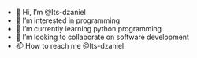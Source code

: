- 👋 Hi, I’m @Its-dzaniel
- 👀 I’m interested in programming 
- 🌱 I’m currently learning python programming 
- 💞️ I’m looking to collaborate on software development 
- 📫 How to reach me @Its-dzaniel

<!---
Its-dzaniel/Its-dzaniel is a ✨ special ✨ repository because its `README.md` (this file) appears on your GitHub profile.
You can click the Preview link to take a look at your changes.
--->
